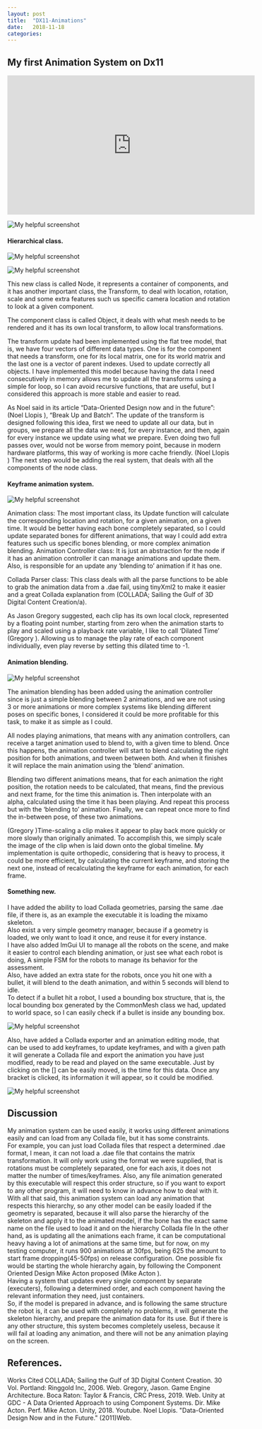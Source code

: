 ```yaml
---
layout: post
title:  "DX11-Animations"
date:   2018-11-18
categories: 
---
```

## My first Animation System on Dx11

<center>
<iframe width="560" height="315" src="https://www.youtube.com/embed/bAM5TKkDaoY" frameborder="0" allow="accelerometer; autoplay; encrypted-media; gyroscope; picture-in-picture" allowfullscreen></iframe>
</center>

![My helpful screenshot](/assets/Animations/Screenshot_1.png)





#### Hierarchical class.


![My helpful screenshot](/assets/Animations/Screenshot_4.png)


![My helpful screenshot](/assets/Animations/Screenshot_5.png)

This new class is called Node, it represents a container of components, and it has another important class, the Transform, to deal with location, rotation, scale and some extra features such us specific camera location and rotation to look at a given component.  

The component class is called Object, it deals with what mesh needs to be rendered and it has its own local transform, to allow local transformations.  

The transform update had been implemented using the flat tree model, that is, we have four vectors of different data types. One is for the component that needs a transform, one for its local matrix, one for its world matrix and the last one is a vector of parent indexes. Used to update correctly all objects.
I have implemented this model because having the data I need consecutively in memory allows me to update all the transforms using a simple for loop, so I can avoid recursive functions, that are useful, but I considered this approach is more stable and easier to read.  
 
As Noel said in its article “Data-Oriented Design now and in the future”: (Noel Llopis ), “Break Up and Batch”.
 The update of the transform is designed following this idea, first we need to update all our data, but in groups, we prepare all the data we need, for every instance, and then, again for every instance we update using what we prepare.
Even doing two full passes over, would not be worse from memory point, because in modern hardware platforms, this way of working is more cache friendly. (Noel Llopis )
The next step would be adding the real system, that deals with all the components of the node class.



#### Keyframe animation system.

![My helpful screenshot](/assets/Animations/Screenshot_6.png)

Animation class: The most important class, its Update function will calculate the corresponding location and rotation, for a given animation, on a given time.
It would be better having each bone completely separated, so I could update separated bones for different animations, that way I could add extra features such us specific bones blending, or more complex animation blending.
Animation Controller class: It is just an abstraction for the node if it has an animation controller it can manage animations and update them. Also, is responsible for an update any ‘blending to’ animation if it has one.  

Collada Parser class: This class deals with all the parse functions to be able to grab the animation data from a .dae fail, using tinyXml2 to make it easier and a great Collada explanation from (COLLADA; Sailing the Gulf of 3D Digital Content Creation/a).   

As Jason Gregory suggested, each clip has its own local clock, represented by a floating point number, starting from zero when the animation starts to play and scaled using a playback rate variable, I like to call ‘Dilated Time’ (Gregory ). Allowing us to manage the play rate of each component individually, even play reverse by setting this dilated time to -1. 


#### Animation blending.

![My helpful screenshot](/assets/Animations/Screenshot_7.png)

The animation blending has been added using the animation controller since is just a simple blending between 2 animations, and we are not using 3 or more animations or more complex systems like blending different poses on specific bones, I considered it could be more profitable for this task, to make it as simple as I could.  

All nodes playing animations, that means with any animation controllers, can receive a target animation used to blend to, with a given time to blend.
Once this happens, the animation controller will start to blend calculating the right position for both animations, and tween between both. And when it finishes it will replace the main animation using the ‘blend’ animation.

Blending two different animations means, that for each animation the right position, the rotation needs to be calculated, that means, find the previous and next frame, for the time this animation is. Then interpolate with an alpha, calculated using the time it has been playing. And repeat this process but with the ‘blending to’ animation. Finally, we can repeat once more to find the in-between pose, of these two animations.  
 
(Gregory )Time-scaling a clip makes it appear to play back more quickly or more slowly than originally animated. To accomplish this, we simply scale the image of the clip when is laid down onto the global timeline.
My implementation is quite orthopedic, considering that is heavy to process, it could be more efficient, by calculating the current keyframe, and storing the next one, instead of recalculating the keyframe for each animation, for each frame.


#### Something new.

I have added the ability to load Collada geometries, parsing the same .dae file, if there is, as an example the executable it is loading the mixamo skeleton.  
Also exist a very simple geometry manager, because if a geometry is loaded, we only want to load it once, and reuse it for every instance.  
I have also added ImGui UI to manage all the robots on the scene, and make it easier to control each blending animation, or just see what each robot is doing,
A simple FSM for the robots to manage its behavior for the assessment.  
Also, have added an extra state for the robots, once you hit one with a bullet, it will blend to the death animation, and within 5 seconds will blend to idle.  
To detect if a bullet hit a robot, I used a bounding box structure, that is, the local bounding box generated by the CommonMesh class we had, updated to world space, so I can easily check if a bullet is inside any bounding box.  

![My helpful screenshot](/assets/Animations/Screenshot_8.png)

Also, have added a Collada exporter and an animation editing mode, that can be used to add keyframes, to update keyframes, and with a given path it will generate a Collada file and export the animation you have just modified, ready to be read and played on the same executable. 
Just by clicking on the [] can be easily moved, is the time for this data.
Once any bracket is clicked, its information it will appear, so it could be modified.

![My helpful screenshot](/assets/Animations/Screenshot_9.png)


## Discussion

My animation system can be used easily, it works using different animations easily and can load from any Collada file, but it has some constraints.  
For example, you can just load Collada files that respect a determined .dae format, I mean, it can not load a .dae file that contains the matrix transformation. It will only work using the format we were supplied, that is rotations must be completely separated, one for each axis, it does not matter the number of times/keyframes. Also, any file animation generated by this executable will respect this order structure, so if you want to export to any other program, it will need to know in advance how to deal with it.  
With all that said, this animation system can load any animation that respects this hierarchy, so any other model can be easily loaded if the geometry is separated, because it will also parse the hierarchy of the skeleton and apply it to the animated model, if the bone has the exact same name on the file used to load it and on the hierarchy Collada file
In the other hand, as is updating all the animations each frame, it can be computational heavy having a lot of animations at the same time, but for now, on my testing computer, it runs 900 animations at 30fps, being 625 the amount to start frame dropping(45-50fps) on release configuration. One possible fix would be starting the whole hierarchy again, by following the Component Oriented Design Mike Acton proposed (Mike Acton ).   
Having a system that updates every single component by separate (executers), following a determined order, and each component having the relevant information they need, just containers.  
So, if the model is prepared in advance, and is following the same structure the robot is, it can be used with completely no problems, it will generate the skeleton hierarchy, and prepare the animation data for its use. But if there is any other structure, this system becomes completely useless, because it will fail at loading any animation, and there will not be any animation playing on the screen.  



## References.
Works Cited
COLLADA; Sailing the Gulf of 3D Digital Content Creation. 30 Vol. Portland: Ringgold Inc, 2006. Web. 
Gregory, Jason. Game Engine Architecture. Boca Raton: Taylor & Francis, CRC Press, 2019. Web. 
Unity at GDC - A Data Oriented Approach to using Component Systems. Dir. Mike Acton. Perf. Mike Acton. Unity, 2018. Youtube.
Noel Llopis. "Data-Oriented Design Now and in the Future." (2011)Web.
 





